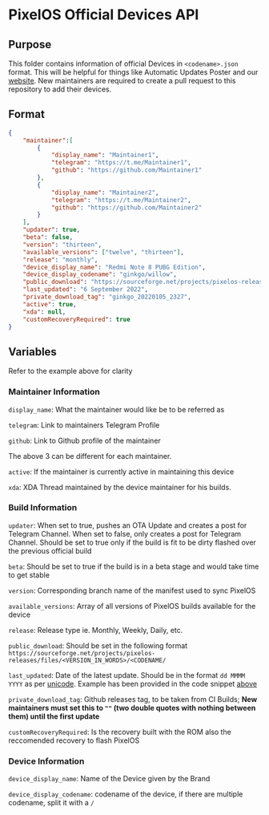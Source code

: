 # PixelOS Official Devices API
## Purpose
This folder contains information of official Devices in ```<codename>.json``` format. This will be helpful for things 
like Automatic Updates Poster and our [website](https://pixelos.net/). New maintainers are required to create a pull request to this repository to add their 
devices. 
## Format 
```json
{
    "maintainer":[
        {
            "display_name": "Maintainer1",
            "telegram": "https://t.me/Maintainer1",
            "github": "https://github.com/Maintainer1"
        },
        {
            "display_name": "Maintainer2",
            "telegram": "https://t.me/Maintainer2",
            "github": "https://github.com/Maintainer2"
        }
    ],
    "updater": true,
    "beta": false,
    "version": "thirteen",
    "available_versions": ["twelve", "thirteen"],
    "release": "monthly",
    "device_display_name": "Redmi Note 8 PUBG Edition",
    "device_display_codename": "ginkgo/willow",
    "public_download": "https://sourceforge.net/projects/pixelos-releases/files/thirteen/ginkgo/",
    "last_updated": "6 September 2022",
    "private_download_tag": "ginkgo_20220105_2327",
    "active": true,
    "xda": null,
    "customRecoveryRequired": true
}
```
## Variables

Refer to the example above for clarity

### Maintainer Information

```display_name```: What the maintainer would like be to be referred as

```telegram```: Link to maintainers Telegram Profile

```github```: Link to Github profile of the maintainer

The above 3 can be different for each maintainer. 

```active```: If the maintainer is currently active in maintaining this device 

```xda```: XDA Thread maintained by the device maintainer for his builds.

### Build Information

```updater```: When set to true, pushes an OTA Update and creates a post for Telegram Channel. When set to false, only 
creates a post for Telegram Channel. Should be set to true only if the build is fit to be dirty flashed over the previous 
official build

```beta```: Should be set to true if the build is in a beta stage and would take time to get stable

```version```: Corresponding branch name of the manifest used to sync PixelOS

```available_versions```: Array of all versions of PixelOS builds available for the device 

```release```: Release type ie. Monthly, Weekly, Daily, etc.

```public_download```: Should be set in the following format ```https://sourceforge.net/projects/pixelos-releases/files/<VERSION_IN_WORDS>/<CODENAME/```

```last_updated```: Date of the latest update. Should be in the format ```dd MMMM YYYY``` as per [unicode](http://unicode.org/reports/tr35/tr35-dates.html#Date_Format_Patterns). Example has been provided in the code snippet [above](https://github.com/PixelOS-AOSP/official_devices/tree/twelve/API/devices#format)

```private_download_tag```: Github releases tag, to be taken from CI Builds; **New maintainers must set this to ```""```
(two double quotes with nothing between them) until the first update**

```customRecoveryRequired```: Is the recovery built with the ROM also the reccomended recovery to flash PixelOS

### Device Information

```device_display_name```: Name of the Device given by the Brand

```device_display_codename```: codename of the device, if there are multiple codename, split it with a ```/```

